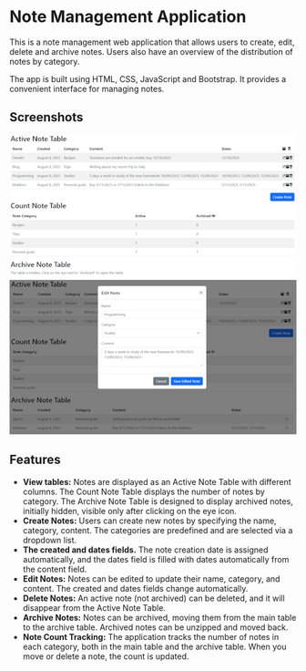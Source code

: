 # Note Management Application

This is a note management web application that allows users to create, edit, delete and archive notes. Users also have an overview of the distribution of notes by category.

The app is built using HTML, CSS, JavaScript and Bootstrap. It provides a convenient interface for managing notes.

## Screenshots

![First screen.](/img/first_screen.png "This is a sample image.")
![Modal window.](/img/modal_window.png "This is a sample image.")


## Features

* **View tables:** Notes are displayed as an Active Note Table with different columns. The Count Note Table displays the number of notes by category. The Archive Note Table is designed to display archived notes, initially hidden, visible only after clicking on the eye icon.
* **Create Notes:** Users can create new notes by specifying the name, category, content. The categories are predefined and are selected via a dropdown list.
* **The created and dates fields.** The note creation date is assigned automatically, and the dates field is filled with dates automatically from the content field.
* **Edit Notes:** Notes can be edited to update their name, category, and content. The created and dates fields change automatically.
* **Delete Notes:** An active note (not archived) can be deleted, and it will disappear from the Active Note Table.
* **Archive Notes:** Notes can be archived, moving them from the main table to the archive table. Archived notes can be unzipped and moved back.
* **Note Count Tracking:** The application tracks the number of notes in each category, both in the main table and the archive table. When you move or delete a note, the count is updated.